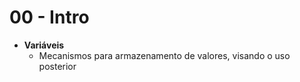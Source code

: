 # 00 - Intro

* **Variáveis**
    * Mecanismos para armazenamento de valores, visando o uso posterior